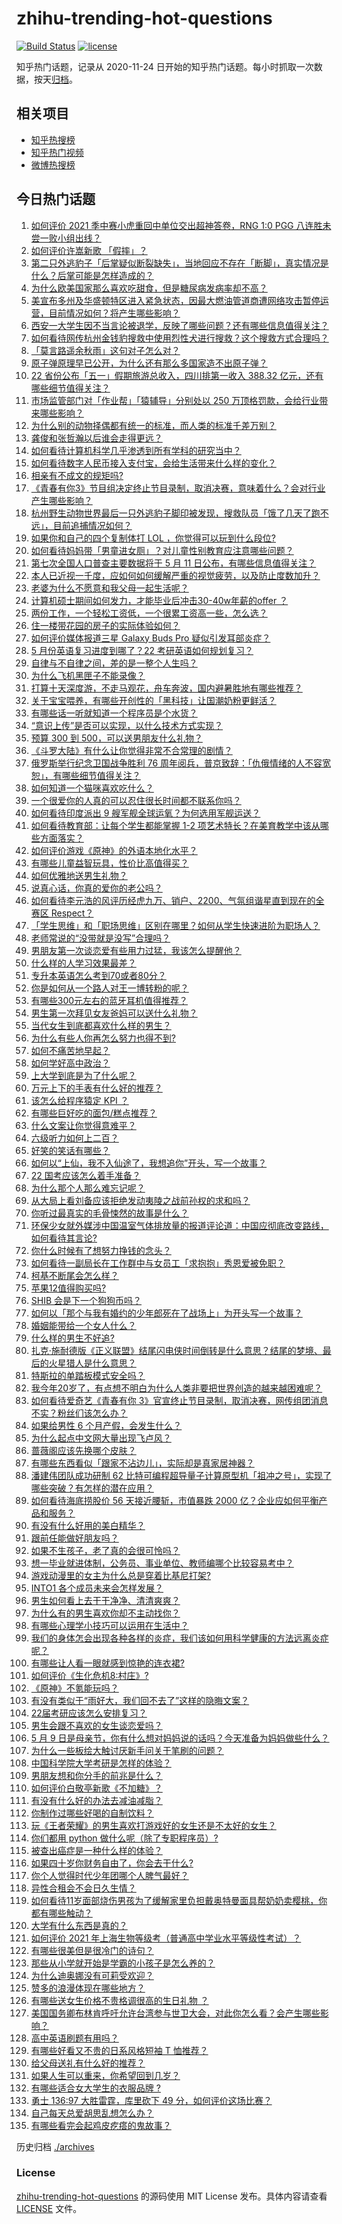 # zhihu-trending-hot-questions

[![Build Status](https://github.com/justjavac/zhihu-trending-hot-questions/workflows/ci/badge.svg?branch=master)](https://github.com/justjavac/zhihu-trending-hot-questions/actions)
[![license](https://img.shields.io/github/license/justjavac/zhihu-trending-hot-questions)](https://github.com/justjavac/zhihu-trending-hot-questions/blob/master/LICENSE)

知乎热门话题，记录从 2020-11-24 日开始的知乎热门话题。每小时抓取一次数据，按天[归档](./archives)。

## 相关项目

- [知乎热搜榜](https://github.com/justjavac/zhihu-trending-top-search)
- [知乎热门视频](https://github.com/justjavac/zhihu-trending-hot-video)
- [微博热搜榜](https://github.com/justjavac/weibo-trending-hot-search)

## 今日热门话题

<!-- BEGIN -->
<!-- 最后更新时间 Mon May 10 2021 14:01:33 GMT+0800 (China Standard Time) -->

1. [如何评价 2021 季中赛小虎重回中单位交出超神答卷，RNG 1:0 PGG
   八连胜未尝一败小组出线？](https://www.zhihu.com/question/458616540)
2. [如何评价许嵩新歌 「假摔」？](https://www.zhihu.com/question/458607627)
3. [第二只外逃豹子「后掌疑似断裂缺失」，当地回应不存在「断脚」，真实情况是什么？后掌可能是怎样造成的？](https://www.zhihu.com/question/458556062)
4. [为什么欧美国家那么喜欢吃甜食，但是糖尿病发病率却不高？](https://www.zhihu.com/question/418929439)
5. [美宣布多州及华盛顿特区进入紧急状态，因最大燃油管道商遭网络攻击暂停运营，目前情况如何？将产生哪些影响？](https://www.zhihu.com/question/458644629)
6. [西安一大学生因不当言论被退学，反映了哪些问题？还有哪些信息值得关注？](https://www.zhihu.com/question/458572630)
7. [如何看待网传杭州金钱豹搜救中使用烈性犬进行搜救？这个搜救方式合理吗？](https://www.zhihu.com/question/458486742)
8. [「莫言路遥余秋雨」这句对子怎么对？](https://www.zhihu.com/question/359189927)
9. [原子弹原理早已公开，为什么还有那么多国家造不出原子弹？](https://www.zhihu.com/question/435554563)
10. [22 省份公布「五一」假期旅游总收入，四川排第一收入 388.32
    亿元，还有哪些细节值得关注？](https://www.zhihu.com/question/458345276)
11. [市场监管部门对「作业帮」「猿辅导」分别处以 250
    万顶格罚款，会给行业带来哪些影响？](https://www.zhihu.com/question/458641505)
12. [为什么别的动物择偶都有统一的标准，而人类的标准千差万别？](https://www.zhihu.com/question/457515166)
13. [龚俊和张哲瀚以后谁会走得更远？](https://www.zhihu.com/question/455163908)
14. [如何看待计算机科学几乎渗透到所有学科的研究当中？](https://www.zhihu.com/question/458095854)
15. [如何看待数字人民币接入支付宝，会给生活带来什么样的变化？](https://www.zhihu.com/question/458629505)
16. [相亲有不成文的规矩吗?](https://www.zhihu.com/question/453068049)
17. [《青春有你3》节目组决定终止节目录制，取消决赛，意味着什么？会对行业产生哪些影响？](https://www.zhihu.com/question/458522895)
18. [杭州野生动物世界最后一只外逃豹子脚印被发现，搜救队员「饿了几天了跑不远」，目前追捕情况如何？](https://www.zhihu.com/question/458634493)
19. [如果你和自己的四个复制体打 LOL ，你觉得可以玩到什么段位?](https://www.zhihu.com/question/457009957)
20. [如何看待妈妈带「男童进女厕」？对儿童性别教育应注意哪些问题？](https://www.zhihu.com/question/458384181)
21. [第七次全国人口普查主要数据将于 5 月 11
    日公布，有哪些信息值得关注？](https://www.zhihu.com/question/458484293)
22. [本人已近视一千度，应如何如何缓解严重的视觉疲劳，以及防止度数加升？](https://www.zhihu.com/question/450542654)
23. [老婆为什么不愿意和我父母一起生活呢？](https://www.zhihu.com/question/458049398)
24. [计算机硕士期间如何发力，才能毕业后冲击30-40w年薪的offer
    ？](https://www.zhihu.com/question/21685930)
25. [两份工作，一个轻松工资低，一个很累工资高一些，怎么选？](https://www.zhihu.com/question/63557154)
26. [住一楼带花园的房子的实际体验如何？](https://www.zhihu.com/question/24249319)
27. [如何评价媒体报道三星 Galaxy Buds Pro
    疑似引发耳部炎症？](https://www.zhihu.com/question/458557226)
28. [5 月份英语复习进度到哪了？22 考研英语如何规划复习？](https://www.zhihu.com/question/458192092)
29. [自律与不自律之间，差的是一整个人生吗？](https://www.zhihu.com/question/441394802)
30. [为什么飞机黑匣子不能录像？](https://www.zhihu.com/question/458343049)
31. [打算十天深度游，不走马观花，舟车奔波，国内避暑胜地有哪些推荐？](https://www.zhihu.com/question/457778681)
32. [关于宝宝喂养，有哪些开创性的「黑科技」让国潮奶粉更鲜活？](https://www.zhihu.com/question/458404049)
33. [有哪些话一听就知道一个程序员是个水货？](https://www.zhihu.com/question/439598096)
34. [“意识上传”是否可以实现，以什么技术方式实现？](https://www.zhihu.com/question/419475427)
35. [预算 300 到 500，可以送男朋友什么礼物？](https://www.zhihu.com/question/26127574)
36. [《斗罗大陆》有什么让你觉得非常不合常理的剧情？](https://www.zhihu.com/question/454606179)
37. [俄罗斯举行纪念卫国战争胜利 76
    周年阅兵，普京致辞：「仇俄情绪的人不容宽恕」，有哪些细节值得关注？](https://www.zhihu.com/question/458555627)
38. [如何知道一个猫咪喜欢吃什么？](https://www.zhihu.com/question/458178634)
39. [一个很爱你的人真的可以忍住很长时间都不联系你吗？](https://www.zhihu.com/question/394874619)
40. [如何看待印度派出 9 艘军舰全球运氧？为何选用军舰运送？](https://www.zhihu.com/question/458210866)
41. [如何看待教育部：让每个学生都能掌握 1-2
    项艺术特长？在美育教学中该从哪些方面落实？](https://www.zhihu.com/question/458077269)
42. [如何评价游戏《原神》的外语本地化水平？](https://www.zhihu.com/question/457339299)
43. [有哪些儿童益智玩具，性价比高值得买？](https://www.zhihu.com/question/391845138)
44. [如何优雅地送男生礼物？](https://www.zhihu.com/question/27274812)
45. [说真心话，你真的爱你的老公吗？](https://www.zhihu.com/question/448481291)
46. [如何看待李元浩的风评历经虎九万、销户、2200、气氛组谐星直到现在的全赛区
    Respect？](https://www.zhihu.com/question/458398300)
47. [「学生思维」和「职场思维」区别在哪里？如何从学生快速进阶为职场人？](https://www.zhihu.com/question/458341658)
48. [老师常说的“没带就是没写”合理吗？](https://www.zhihu.com/question/457033055)
49. [男朋友第一次谈恋爱有些用力过猛，我该怎么提醒他？](https://www.zhihu.com/question/419802297)
50. [什么样的人学习效果最差？](https://www.zhihu.com/question/305792030)
51. [专升本英语怎么考到70或者80分？](https://www.zhihu.com/question/378410037)
52. [你是如何从一个路人对王一博转粉的呢？](https://www.zhihu.com/question/453097977)
53. [有哪些300元左右的蓝牙耳机值得推荐？](https://www.zhihu.com/question/458180216)
54. [男生第一次拜见女友爸妈可以送什么礼物？](https://www.zhihu.com/question/27197931)
55. [当代女生到底都喜欢什么样的男生？](https://www.zhihu.com/question/453294124)
56. [为什么有些人你再怎么努力也得不到?](https://www.zhihu.com/question/456122715)
57. [如何不痛苦地早起？](https://www.zhihu.com/question/22120300)
58. [如何学好高中政治？](https://www.zhihu.com/question/20167990)
59. [上大学到底是为了什么呢？](https://www.zhihu.com/question/454002306)
60. [万元上下的手表有什么好的推荐？](https://www.zhihu.com/question/306787117)
61. [该怎么给程序猿定 KPI ？](https://www.zhihu.com/question/455324002)
62. [有哪些巨好吃的面包/糕点推荐？](https://www.zhihu.com/question/445320685)
63. [什么文案让你觉得意难平？](https://www.zhihu.com/question/453247567)
64. [六级听力如何上二百？](https://www.zhihu.com/question/361688103)
65. [好笑的笑话有哪些？](https://www.zhihu.com/question/439279463)
66. [如何以“上仙，我不入仙途了，我想追你”开头，写一个故事？](https://www.zhihu.com/question/458082813)
67. [22 国考应该怎么着手准备？](https://www.zhihu.com/question/430399897)
68. [为什么那个人那么难忘记呢？](https://www.zhihu.com/question/457966763)
69. [从大局上看刘备应该拒绝发动夷陵之战前孙权的求和吗？](https://www.zhihu.com/question/456445324)
70. [你听过最真实的毛骨悚然的故事是什么？](https://www.zhihu.com/question/458168131)
71. [环保少女就外媒涉中国温室气体排放量的报道评论道：中国应彻底改变路线，如何看待其言论?](https://www.zhihu.com/question/458454363)
72. [你什么时候有了想努力挣钱的念头？](https://www.zhihu.com/question/453078678)
73. [如何看待一副局长在工作群中与女员工「求抱抱」秀恩爱被免职？](https://www.zhihu.com/question/458503250)
74. [柯基不断尾会怎么样？](https://www.zhihu.com/question/366868572)
75. [苹果12值得购买吗?](https://www.zhihu.com/question/369674875)
76. [SHIB 会是下一个狗狗币吗？](https://www.zhihu.com/question/455602405)
77. [如何以「那个与我有婚约的少年郎死在了战场上」为开头写一个故事？](https://www.zhihu.com/question/453140540)
78. [婚姻能带给一个女人什么？](https://www.zhihu.com/question/457869930)
79. [什么样的男生不好追?](https://www.zhihu.com/question/295115524)
80. [扎克·施耐德版《正义联盟》结尾闪电侠时间倒转是什么意思？结尾的梦境、最后的火星猎人是什么意思？](https://www.zhihu.com/question/450098286)
81. [特斯拉的单踏板模式安全吗？](https://www.zhihu.com/question/457106227)
82. [我今年20岁了，有点想不明白为什么人类非要把世界创造的越来越困难呢？](https://www.zhihu.com/question/452475296)
83. [如何看待爱奇艺《青春有你
    3》官宣终止节目录制，取消决赛，网传组团消息不实？粉丝们该怎么办？](https://www.zhihu.com/question/458528380)
84. [如果给男性 6 个月产假，会发生什么？](https://www.zhihu.com/question/458379267)
85. [为什么起点中文网大量出现飞卢风？](https://www.zhihu.com/question/454447604)
86. [蔷薇阁应该先换哪个皮肤？](https://www.zhihu.com/question/457705284)
87. [有哪些东西看似「跟家不沾边儿」，实际却是真家居神器？](https://www.zhihu.com/question/454606011)
88. [潘建伟团队成功研制 62
    比特可编程超导量子计算原型机「祖冲之号」，实现了哪些突破？有怎样的潜在应用？](https://www.zhihu.com/question/458402313)
89. [如何看待海底捞股价 56 天接近腰斩，市值暴跌 2000
    亿？企业应如何平衡产品和服务？](https://www.zhihu.com/question/458401875)
90. [有没有什么好用的美白精华？](https://www.zhihu.com/question/313635834)
91. [跟前任能做好朋友吗？](https://www.zhihu.com/question/454060575)
92. [如果不生孩子，老了真的会很可怜吗？](https://www.zhihu.com/question/444313202)
93. [想一毕业就进体制，公务员、事业单位、教师编哪个比较容易考中？](https://www.zhihu.com/question/456370248)
94. [游戏动漫里的女主为什么总是穿着比基尼打架?](https://www.zhihu.com/question/453352120)
95. [INTO1 各个成员未来会怎样发展？](https://www.zhihu.com/question/456784751)
96. [男生如何看上去干干净净、清清爽爽？](https://www.zhihu.com/question/60449658)
97. [为什么有的男生喜欢你却不主动找你？](https://www.zhihu.com/question/328791863)
98. [有哪些心理学小技巧可以运用在生活中？](https://www.zhihu.com/question/24245141)
99. [我们的身体怎会出现各种各样的炎症，我们该如何用科学健康的方法远离炎症呢？](https://www.zhihu.com/question/457066503)
100. [有哪些让人看一眼就感到惊艳的连衣裙?](https://www.zhihu.com/question/383661922)
101. [如何评价《生化危机8:村庄》?](https://www.zhihu.com/question/401056274)
102. [《原神》不氪能玩吗？](https://www.zhihu.com/question/423647947)
103. [有没有类似于“雨好大，我们回不去了”这样的隐晦文案？](https://www.zhihu.com/question/445913131)
104. [22届考研应该怎么安排复习？](https://www.zhihu.com/question/413326195)
105. [男生会跟不喜欢的女生谈恋爱吗？](https://www.zhihu.com/question/451063860)
106. [5 月 9
     日是母亲节，你有什么想对妈妈说的话吗？今天准备为妈妈做些什么？](https://www.zhihu.com/question/458478831)
107. [为什么一些板绘大触讨厌新手问关于笔刷的问题？](https://www.zhihu.com/question/29415580)
108. [中国科学院大学考研是怎样的体验？](https://www.zhihu.com/question/268420515)
109. [男朋友想和你分手的前兆是什么？](https://www.zhihu.com/question/23312889)
110. [如何评价白敬亭新歌《不加糖》？](https://www.zhihu.com/question/458425242)
111. [有没有什么好的办法去减油减脂？](https://www.zhihu.com/question/455888186)
112. [你制作过哪些好喝的自制饮料？](https://www.zhihu.com/question/23019168)
113. [玩《王者荣耀》的男生喜欢打游戏好的女生还是不太好的女生？](https://www.zhihu.com/question/457990985)
114. [你们都用 python 做什么呢（除了专职程序员）?](https://www.zhihu.com/question/439442263)
115. [被查出癌症是一种什么样的体验？](https://www.zhihu.com/question/316703481)
116. [如果四十岁你财务自由了，你会去干什么?](https://www.zhihu.com/question/323042685)
117. [你个人觉得时代少年团哪个人脾气最好？](https://www.zhihu.com/question/452322693)
118. [异性合租会不会日久生情？](https://www.zhihu.com/question/295424569)
119. [如何看待11岁面部烧伤男孩为了缓解家里负担戴奥特曼面具帮奶奶卖樱桃，你都有哪些触动？](https://www.zhihu.com/question/458441722)
120. [大学有什么东西是真的？](https://www.zhihu.com/question/430807321)
121. [如何评价 2021
     年上海生物等级考（普通高中学业水平等级性考试）？](https://www.zhihu.com/question/455464126)
122. [有哪些很美但是很冷门的诗句？](https://www.zhihu.com/question/375569001)
123. [那些从小学就开始是学霸的小孩子是怎么养的？](https://www.zhihu.com/question/427567462)
124. [为什么迪奥娜没有可莉受欢迎？](https://www.zhihu.com/question/458071219)
125. [赞多的浪漫体现在哪些地方？](https://www.zhihu.com/question/458459520)
126. [有哪些送女生价格不贵格调很高的生日礼物 ？](https://www.zhihu.com/question/277831030)
127. [美国国务卿布林肯呼吁允许台湾参与世卫大会，对此你怎么看？会产生哪些影响？](https://www.zhihu.com/question/458323936)
128. [高中英语刷题有用吗？](https://www.zhihu.com/question/312216212)
129. [有哪些好看又不贵的日系风格短袖 T 恤推荐？](https://www.zhihu.com/question/267880033)
130. [给父母送礼有什么好的推荐？](https://www.zhihu.com/question/27251347)
131. [如果人生可以重来，你希望回到几岁？](https://www.zhihu.com/question/457500157)
132. [有哪些适合女大学生的衣服品牌 ?](https://www.zhihu.com/question/37101521)
133. [勇士 136:97 大胜雷霆，库里砍下 49
     分，如何评价这场比赛？](https://www.zhihu.com/question/458480119)
134. [自己每天总爱胡思乱想怎么办？](https://www.zhihu.com/question/364386829)
135. [有哪些看完会起鸡皮疙瘩的鬼故事？](https://www.zhihu.com/question/447385140)

<!-- END -->

历史归档 [./archives](./archives)

### License

[zhihu-trending-hot-questions](https://github.com/justjavac/zhihu-trending-hot-questions)
的源码使用 MIT License 发布。具体内容请查看 [LICENSE](./LICENSE) 文件。
